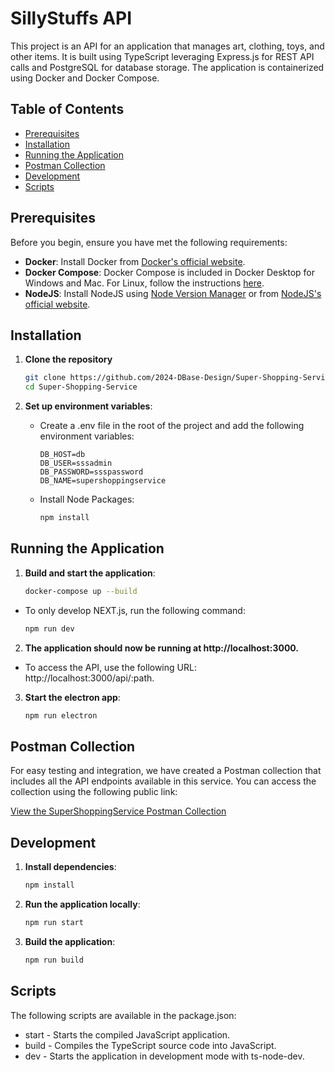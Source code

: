 # SillyStuffs API

This project is an API for an application that manages art, clothing, toys, and other items. It is built using TypeScript leveraging Express.js for REST API calls and PostgreSQL for database storage. The application is containerized using Docker and Docker Compose.

## Table of Contents

- [Prerequisites](#prerequisites)
- [Installation](#installation)
- [Running the Application](#running-the-application)
- [Postman Collection](#postman-collection)
- [Development](#development)
- [Scripts](#scripts)

## Prerequisites

Before you begin, ensure you have met the following requirements:

- **Docker**: Install Docker from [Docker's official website](https://www.docker.com/get-started).
- **Docker Compose**: Docker Compose is included in Docker Desktop for Windows and Mac. For Linux, follow the instructions [here](https://docs.docker.com/compose/install/).
- **NodeJS**: Install NodeJS using [Node Version Manager](https://github.com/coreybutler/nvm-windows) or from [NodeJS's official website](https://nodejs.org/dist/v22.2.0/node-v22.2.0-x64.msi).

## Installation

1. **Clone the repository**

   ```bash
   git clone https://github.com/2024-DBase-Design/Super-Shopping-Service.git
   cd Super-Shopping-Service
   ```

2. **Set up environment variables**:
   - Create a .env file in the root of the project and add the following environment variables:
     ```dotenv
     DB_HOST=db
     DB_USER=sssadmin
     DB_PASSWORD=ssspassword
     DB_NAME=supershoppingservice
     ```
   - Install Node Packages:
     ```bash
     npm install
     ```

## Running the Application

1. **Build and start the application**:

   ```bash
   docker-compose up --build
   ```

- To only develop NEXT.js, run the following command:
  ```bash
  npm run dev
  ```

2. **The application should now be running at http://localhost:3000.**

- To access the API, use the following URL: http://localhost:3000/api/:path.

3. **Start the electron app**:
   ```bash
   npm run electron
   ```

## Postman Collection

For easy testing and integration, we have created a Postman collection that includes all the API endpoints available in this service. You can access the collection using the following public link:

[View the SuperShoppingService Postman Collection](https://www.postman.com/lunar-module-pilot-51980864/workspace/super-shopping-service)

## Development

1. **Install dependencies**:

   ```bash
   npm install
   ```

2. **Run the application locally**:

   ```bash
   npm run start
   ```

3. **Build the application**:
   ```bash
   npm run build
   ```

## Scripts

The following scripts are available in the package.json:

- start - Starts the compiled JavaScript application.
- build - Compiles the TypeScript source code into JavaScript.
- dev - Starts the application in development mode with ts-node-dev.
